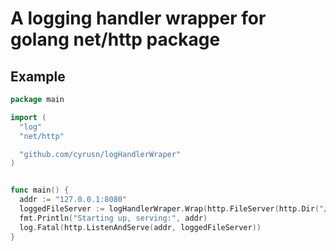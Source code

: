 # A logging handler wrapper for golang net/http package

## Example

``` go
package main

import (
  "log"
  "net/http"

  "github.com/cyrusn/logHandlerWraper"
)


func main() {
  addr := "127.0.0.1:8080"
  loggedFileServer := logHandlerWraper.Wrap(http.FileServer(http.Dir("/usr/share/doc")))
  fmt.Println("Starting up, serving:", addr)
  log.Fatal(http.ListenAndServe(addr, loggedFileServer))
}
```
